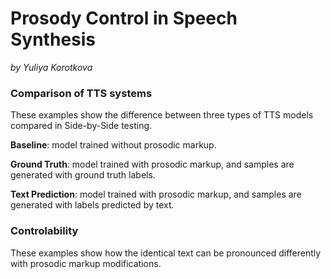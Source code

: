 # Prosody Control in Speech Synthesis

*by Yuliya Korotkova*

### Comparison of TTS systems

These examples show the difference between three types of TTS models compared in Side-by-Side testing.

**Baseline**: model trained without prosodic markup.

**Ground Truth**: model trained with prosodic markup, and samples are generated with ground truth labels.

**Text Prediction**: model trained with prosodic markup, and samples are generated with labels predicted by text.

### Controlability

These examples show how the identical text can be pronounced differently with prosodic markup modifications.
    
